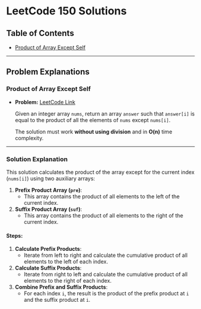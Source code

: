 # LeetCode 150 Solutions

## Table of Contents
- [Product of Array Except Self](LeetCode/ProductOfArrayExceptSelf)

---

## Problem Explanations

### Product of Array Except Self

- **Problem:** [LeetCode Link](https://leetcode.com/problems/product-of-array-except-self/)

  Given an integer array `nums`, return an array `answer` such that `answer[i]` is equal to the product of all the elements of `nums` except `nums[i]`.

  The solution must work **without using division** and in **O(n)** time complexity.

---

### Solution Explanation

This solution calculates the product of the array except for the current index (`nums[i]`) using two auxiliary arrays:
1. **Prefix Product Array (`pre`)**:
   - This array contains the product of all elements to the left of the current index.
2. **Suffix Product Array (`suf`)**:
   - This array contains the product of all elements to the right of the current index.

#### Steps:
1. **Calculate Prefix Products**:
   - Iterate from left to right and calculate the cumulative product of all elements to the left of each index.
2. **Calculate Suffix Products**:
   - Iterate from right to left and calculate the cumulative product of all elements to the right of each index.
3. **Combine Prefix and Suffix Products**:
   - For each index `i`, the result is the product of the prefix product at `i` and the suffix product at `i`.

